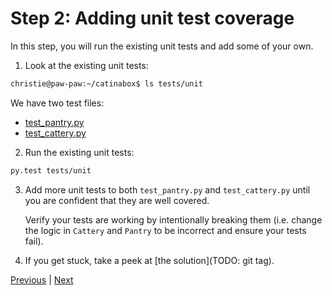 # Step 2: Adding unit test coverage

In this step, you will run the existing unit tests and add some of your own.

1. Look at the existing unit tests:

  ```bash
  christie@paw-paw:~/catinabox$ ls tests/unit
  ```

  We have two test files:
  * [test_pantry.py](../tests/unit/test_pantry.py)
  * [test_cattery.py](../tests/unit/test_cattery.py)

2. Run the existing unit tests:

  ```bash
  py.test tests/unit
  ```
  
3. Add more unit tests to both `test_pantry.py` and `test_cattery.py` until
   you are confident that they are well covered.
   
   Verify your tests are working by intentionally breaking them (i.e. change
   the logic in `Cattery` and `Pantry` to be incorrect and ensure your
   tests fail).

4. If you get stuck, take a peek at [the solution](TODO: git tag).

[Previous](1.md) | [Next](3.md)